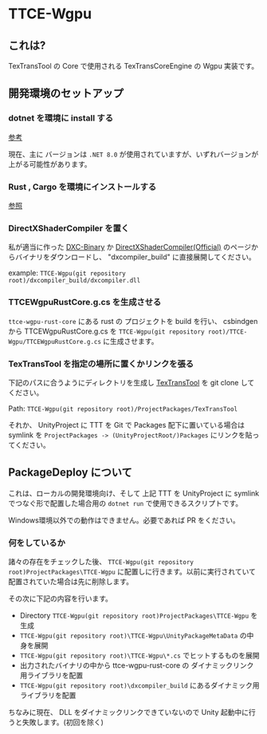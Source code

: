 # TTCE-Wgpu

## これは?

TexTransTool の Core で使用される TexTransCoreEngine の Wgpu 実装です。

## 開発環境のセットアップ

### dotnet を環境に install する

[参考](https://dotnet.microsoft.com/download)

現在、主に バージョンは `.NET 8.0` が使用されていますが、いずれバージョンが上がる可能性があります。

### Rust , Cargo を環境にインストールする

[参照](https://www.rust-lang.org/tools/install)

### DirectXShaderCompiler を置く

私が適当に作った [DXC-Binary](https://github.com/ReinaS-64892/DXC-Binary/releases/latest) か [DirectXShaderCompiler(Official)](https://github.com/microsoft/DirectXShaderCompiler/releases/latest) のページからバイナリをダウンロードし、 "dxcompiler_build" に直接展開してください。

example: `TTCE-Wgpu(git repository root)/dxcompiler_build/dxcompiler.dll`

### TTCEWgpuRustCore.g.cs を生成させる

`ttce-wgpu-rust-core` にある rust の プロジェクトを build を行い、 csbindgen から TTCEWgpuRustCore.g.cs を `TTCE-Wgpu(git repository root)/TTCE-Wgpu/TTCEWgpuRustCore.g.cs` に生成させます。

### TexTransTool を指定の場所に置くかリンクを張る

下記のパスに合うようにディレクトリを生成し [TexTransTool](https://github.com/ReinaS-64892/TexTransTool) を git clone してください。

Path: `TTCE-Wgpu(git repository root)/ProjectPackages/TexTransTool`

それか、 UnityProject に TTT を Git で Packages 配下に置いている場合は symlink を `ProjectPackages -> (UnityProjectRoot/)Packages` にリンクを貼ってください。

## PackageDeploy について

これは、ローカルの開発環境向け、そして 上記 TTT を UnityProject に symlink でつなぐ形で配置した場合用の `dotnet run` で使用できるスクリプトです。

Windows環境以外での動作はできません。必要であれば PR をください。

### 何をしているか

諸々の存在をチェックした後、 `TTCE-Wgpu(git repository root)ProjectPackages\TTCE-Wgpu` に配置しに行きます。以前に実行されていて配置されていた場合は先に削除します。

その次に下記の内容を行います。

- Directory `TTCE-Wgpu(git repository root)ProjectPackages\TTCE-Wgpu` を生成
- `TTCE-Wgpu(git repository root)\TTCE-Wgpu\UnityPackageMetaData` の中身を展開
- `TTCE-Wgpu(git repository root)\TTCE-Wgpu\*.cs` でヒットするものを展開
- 出力されたバイナリの中から ttce-wgpu-rust-core の ダイナミックリンク用ライブラリを配置
- `TTCE-Wgpu(git repository root)\dxcompiler_build` にあるダイナミック用ライブラリを配置

ちなみに現在、 DLL をダイナミックリンクできていないので Unity 起動中に行うと失敗します。(初回を除く)
